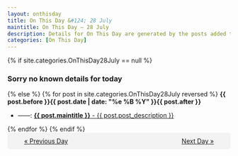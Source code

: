 ```yaml
---
layout: onthisday
title: On This Day &#124; 28 July
maintitle: On This Day — 28 July
description: Details for On This Day are generated by the posts added to the website so the content is subject to changes/updates over time.
categories: [On This Day]
---
```


{% if site.categories.OnThisDay28July == null %}
<h3>Sorry no known details for today</h3>
{% else %}
{% for post in site.categories.OnThisDay28July reversed %}
<strong>{{ post.before }}{{ post.date | date: "%e %B %Y" }}{{ post.after }}</strong>
<ul>
<li> ——: <a class="{{ post.class }}" href="{{ post.url }}"><strong>{{ post.maintitle }}</strong> - {{ post.post_description }}</a></li>
</ul>
{% endfor %}
{% endif %}

<div style="background-color: #f3f3f3; padding: 10px; border-radius: 5px; text-align: center; display: flex; justify-content: space-evenly;">
<a href="/onthisday/07/07-27">« Previous Day</a>
<span style="visibility:hidden;">[ Visit Leap Year February 29 ]</span>
<a href="/onthisday/07/07-29">Next Day »</a>
</div>
